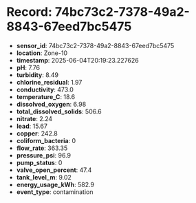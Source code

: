 # Record: 74bc73c2-7378-49a2-8843-67eed7bc5475

- **sensor_id**: 74bc73c2-7378-49a2-8843-67eed7bc5475
- **location**: Zone-10
- **timestamp**: 2025-06-04T20:19:23.227626
- **pH**: 7.76
- **turbidity**: 8.49
- **chlorine_residual**: 1.97
- **conductivity**: 473.0
- **temperature_C**: 18.6
- **dissolved_oxygen**: 6.98
- **total_dissolved_solids**: 506.6
- **nitrate**: 2.24
- **lead**: 15.67
- **copper**: 242.8
- **coliform_bacteria**: 0
- **flow_rate**: 363.35
- **pressure_psi**: 96.9
- **pump_status**: 0
- **valve_open_percent**: 47.4
- **tank_level_m**: 9.02
- **energy_usage_kWh**: 582.9
- **event_type**: contamination